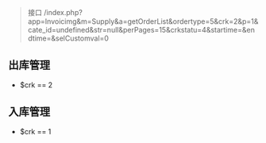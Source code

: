 >接口 /index.php?app=Invoicimg&m=Supply&a=getOrderList&ordertype=5&crk=2&p=1&cate_id=undefined&str=null&perPages=15&crkstatu=4&startime=&endtime=&selCustomval=0


## 出库管理
 - $crk == 2




## 入库管理
 - $crk == 1
